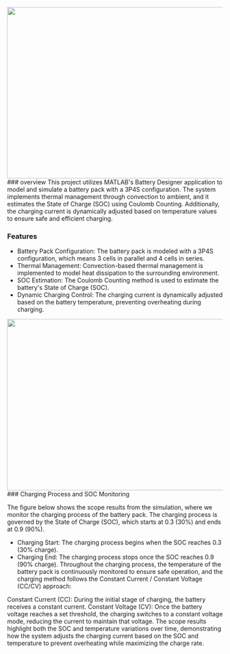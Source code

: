 <div align="center">
<img src="https://github.com/user-attachments/assets/442f0478-ea67-4a02-bfaa-66b1123c7bee" width="800px" height="400px "></img>
</div>
### overview
This project utilizes MATLAB's Battery Designer application to model and simulate a battery pack with a 3P4S configuration.
The system implements thermal management through convection to ambient, and it estimates the State of Charge (SOC) using Coulomb Counting. 
Additionally, the charging current is dynamically adjusted based on temperature values to ensure safe and efficient charging.

### Features
- Battery Pack Configuration: The battery pack is modeled with a 3P4S configuration, which means 3 cells in parallel and 4 cells in series.
- Thermal Management: Convection-based thermal management is implemented to model heat dissipation to the surrounding environment.
- SOC Estimation: The Coulomb Counting method is used to estimate the battery's State of Charge (SOC).
- Dynamic Charging Control: The charging current is dynamically adjusted based on the battery temperature, preventing overheating during charging.

<div align="center">
<img src="https://github.com/user-attachments/assets/f4111b0a-5946-4bf5-849d-2f4f51ef6c8b" width="800px" height="400px "></img>
</div>
### Charging Process and SOC Monitoring

The figure below shows the scope results from the simulation, where we monitor the charging process of the battery pack. The charging process is governed by the State of Charge (SOC), which starts at 0.3 (30%) and ends at 0.9 (90%).

- Charging Start: The charging process begins when the SOC reaches 0.3 (30% charge).
- Charging End: The charging process stops once the SOC reaches 0.9 (90% charge).
Throughout the charging process, the temperature of the battery pack is continuously monitored to ensure safe operation, and the charging method follows the Constant Current / Constant Voltage (CC/CV) approach:

Constant Current (CC): During the initial stage of charging, the battery receives a constant current.
Constant Voltage (CV): Once the battery voltage reaches a set threshold, the charging switches to a constant voltage mode, reducing the current to maintain that voltage.
The scope results highlight both the SOC and temperature variations over time, demonstrating how the system adjusts the charging current based on the SOC and temperature to prevent overheating while maximizing the charge rate.
